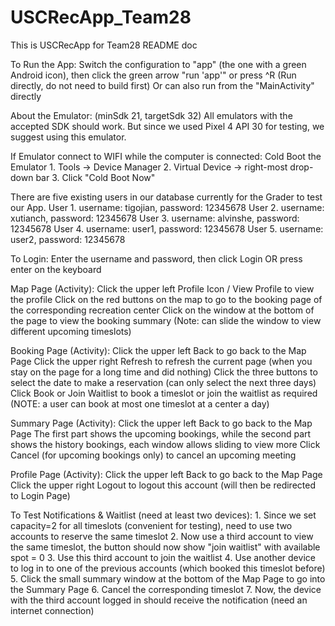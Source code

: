 # USCRecApp_Team28
This is USCRecApp for Team28 README doc

To Run the App: 
    Switch the configuration to "app" (the one with a green Android icon), then click the green arrow "run 'app'" or press ^R
    (Run directly, do not need to build first)
    Or can also run from the "MainActivity" directly

About the Emulator: (minSdk 21, targetSdk 32)
    All emulators with the accepted SDK should work.
    But since we used Pixel 4 API 30 for testing, we suggest using this emulator.

If Emulator connect to WIFI while the computer is connected: Cold Boot the Emulator
    1. Tools -> Device Manager
    2. Virtual Device -> right-most drop-down bar
    3. Click "Cold Boot Now"

There are five existing users in our database currently for the Grader to test our App.
    User 1. username: tigojian, password: 12345678
    User 2. username: xutianch, password: 12345678
    User 3. username: alvinshe, password: 12345678
    User 4. username: user1, password: 12345678
    User 5. username: user2, password: 12345678

To Login:
    Enter the username and password, then click Login OR press enter on the keyboard

Map Page (Activity):
    Click the upper left Profile Icon / View Profile to view the profile
    Click on the red buttons on the map to go to the booking page of the corresponding recreation center
    Click on the window at the bottom of the page to view the booking summary (Note: can slide the window to view different upcoming timeslots)

Booking Page (Activity):
    Click the upper left Back to go back to the Map Page
    Click the upper right Refresh to refresh the current page (when you stay on the page for a long time and did nothing)
    Click the three buttons to select the date to make a reservation (can only select the next three days)
    Click Book or Join Waitlist to book a timeslot or join the waitlist as required (NOTE: a user can book at most one timeslot at a center a day)

Summary Page (Activity):
    Click the upper left Back to go back to the Map Page
    The first part shows the upcoming bookings, while the second part shows the history bookings, each window allows sliding to view more
    Click Cancel (for upcoming bookings only) to cancel an upcoming meeting

Profile Page (Activity):
    Click the upper left Back to go back to the Map Page
    Click the upper right Logout to logout this account (will then be redirected to Login Page)

To Test Notifications & Waitlist (need at least two devices):
    1. Since we set capacity=2 for all timeslots (convenient for testing), need to use two accounts to reserve the same timeslot
    2. Now use a third account to view the same timeslot, the button should now show "join waitlist" with available spot = 0
    3. Use this third account to join the waitlist
    4. Use another device to log in to one of the previous accounts (which booked this timeslot before)
    5. Click the small summary window at the bottom of the Map Page to go into the Summary Page
    6. Cancel the corresponding timeslot
    7. Now, the device with the third account logged in should receive the notification (need an internet connection)
